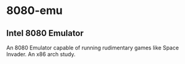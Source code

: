 # 8080-emu
## Intel 8080 Emulator
  An 8080 Emulator capable of running rudimentary games like Space Invader. An x86 arch study.



